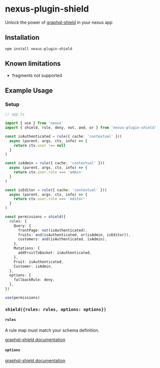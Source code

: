 # nexus-plugin-shield

Unlock the power of [graphql-shield](https://github.com/maticzav/graphql-shield) in your nexus app

## Installation

```
npm install nexus-plugin-shield
```

## Known limitations

- fragments not supported

## Example Usage

### Setup

```typescript
// app.ts

import { use } from 'nexus'
import { shield, rule, deny, not, and, or } from 'nexus-plugin-shield'

const isAuthenticated = rule({ cache: 'contextual' })(
  async (parent, args, ctx, info) => {
    return ctx.user !== null
  }
)

const isAdmin = rule({ cache: 'contextual' })(
  async (parent, args, ctx, info) => {
    return ctx.user.role === 'admin'
  }
)

const isEditor = rule({ cache: 'contextual' })(
  async (parent, args, ctx, info) => {
    return ctx.user.role === 'editor'
  }
)

const permissions = shield({
  rules: {
    Query: {
      frontPage: not(isAuthenticated),
      fruits: and(isAuthenticated, or(isAdmin, isEditor)),
      customers: and(isAuthenticated, isAdmin),
    },
    Mutations: {
      addFruitToBasket: isAuthenticated,
    },
    Fruit: isAuthenticated,
    Customer: isAdmin,
  },
  options: {
    fallbackRule: deny,
  },
})

use(permissions)
```

### `shield({rules: rules, options: options})`

#### `rules`

A rule map must match your schema definition.

[graphql-shield documentation](https://github.com/maticzav/graphql-shield#shieldrules-options)

#### `options`

[graphql-shield documentation](https://github.com/maticzav/graphql-shield#options)
